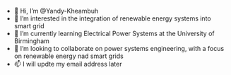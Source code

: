 - 👋 Hi, I’m @Yandy-Kheambuh
- 👀 I’m interested in the integration of renewable energy systems into smart grid
- 🌱 I’m currently learning Electrical Power Systems at the University of Birmingham
- 💞️ I’m looking to collaborate on power systems engineering, with a focus on renewable energy nad smart grids
- 📫 I will updte my email address later 

<!---
Yandy-Kheambuh/Yandy-Kheambuh is a ✨ special ✨ repository because its `README.md` (this file) appears on your GitHub profile.
You can click the Preview link to take a look at your changes.
--->
